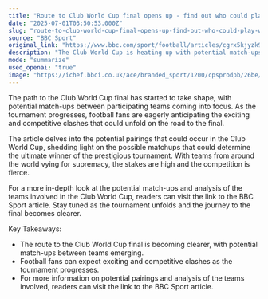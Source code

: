 ```yaml
---
title: "Route to Club World Cup final opens up - find out who could play who"
date: "2025-07-01T03:50:53.000Z"
slug: "route-to-club-world-cup-final-opens-up-find-out-who-could-play-who"
source: "BBC Sport"
original_link: "https://www.bbc.com/sport/football/articles/cgrx5kjyzk9o"
description: "The Club World Cup is heating up with potential match-ups between teams coming into focus, promising exciting and competitive clashes for football fans. Teams from around the world are vying for supremacy in the prestigious tournament, with high stakes and fierce competition. For more detailed analysis and information on potential pairings, readers can visit the BBC Sport article to stay updated on the journey to the final."
mode: "summarize"
used_openai: "true"
image: "https://ichef.bbci.co.uk/ace/branded_sport/1200/cpsprodpb/26be/live/b5cf4dd0-5597-11f0-b5c5-012c5796682d.jpg"
---
```


The path to the Club World Cup final has started to take shape, with potential match-ups between participating teams coming into focus. As the tournament progresses, football fans are eagerly anticipating the exciting and competitive clashes that could unfold on the road to the final.

The article delves into the potential pairings that could occur in the Club World Cup, shedding light on the possible matchups that could determine the ultimate winner of the prestigious tournament. With teams from around the world vying for supremacy, the stakes are high and the competition is fierce.

For a more in-depth look at the potential match-ups and analysis of the teams involved in the Club World Cup, readers can visit the link to the BBC Sport article. Stay tuned as the tournament unfolds and the journey to the final becomes clearer.

Key Takeaways:
- The route to the Club World Cup final is becoming clearer, with potential match-ups between teams emerging.
- Football fans can expect exciting and competitive clashes as the tournament progresses.
- For more information on potential pairings and analysis of the teams involved, readers can visit the link to the BBC Sport article.